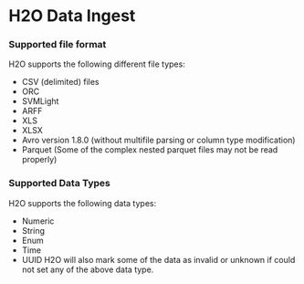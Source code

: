 # H2O Data Ingest #

### Supported file format ###
H2O supports the following different file types:
 - CSV (delimited) files
 - ORC
 - SVMLight
 - ARFF
 - XLS
 - XLSX
 - Avro version 1.8.0 (without multifile parsing or column type modification)
 - Parquet (Some of the complex nested parquet files may not be read properly)

### Supported Data Types ###
H2O supports the following data types:
- Numeric
- String
- Enum
- Time
- UUID
H2O will also mark some of the data as invalid or unknown if could not set any of the above data type.



